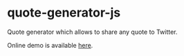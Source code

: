 # quote-generator-js

Quote generator which allows to share any quote to Twitter.

Online demo is available [here](http://denseleznev.online/projects/quote-generator-js/).
